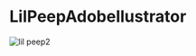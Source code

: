 # LilPeepAdobeIlustrator
![lil peep2](https://user-images.githubusercontent.com/54769213/108725043-8bebf280-7558-11eb-9ec3-f6ea4b120409.jpg)
